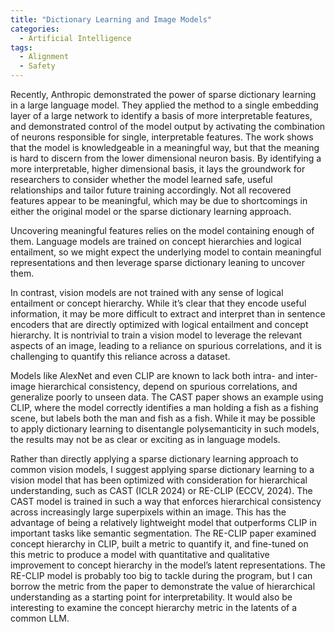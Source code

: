 ```yaml
---
title: "Dictionary Learning and Image Models"
categories:
  - Artificial Intelligence
tags:
  - Alignment
  - Safety
---
```



Recently, Anthropic demonstrated the power of sparse dictionary learning in a large language model. They applied the method to a single embedding layer of a large network to identify a basis of more interpretable features, and demonstrated control of the model output by activating the combination of neurons responsible for single, interpretable features. The work shows that the model is knowledgeable in a meaningful way, but that the meaning is hard to discern from the lower dimensional neuron basis. By identifying a more interpretable, higher dimensional basis, it lays the groundwork for researchers to consider whether the model learned safe, useful relationships and tailor future training accordingly. Not all recovered features appear to be meaningful, which may be due to shortcomings in either the original model or the sparse dictionary learning approach. 

Uncovering meaningful features relies on the model containing enough of them. Language models are trained on concept hierarchies and logical entailment, so we might expect the underlying model to contain meaningful representations and then leverage sparse dictionary leaning to uncover them. 

In contrast, vision models are not trained with any sense of logical entailment or concept hierarchy. While it’s clear that they encode useful information, it may be more difficult to extract and interpret than in sentence encoders that are directly optimized with logical entailment and concept hierarchy. It is nontrivial to train a vision model to leverage the relevant aspects of an image, leading to a reliance on spurious correlations, and it is challenging to quantify this reliance across a dataset.  

Models like AlexNet and even CLIP are known to lack both intra- and inter-image hierarchical consistency, depend on spurious correlations, and generalize poorly to unseen data. The CAST paper shows an example using CLIP, where the model correctly identifies a man holding a fish as a fishing scene, but labels both the man and fish as a fish. While it may be possible to apply dictionary learning to disentangle polysemanticity in such models, the results may not be as clear or exciting as in language models. 

<!-- By applying dictionary learning to a vision model trained for hierarchical understanding, we can examine the impact of concept hierarchies on the effectiveness of the method as a means of uncovering interpretability. 

While exciting results have been recently demonstrated in language models, the results may be less clear in common deep learning models trained on images.  -->

Rather than directly applying a sparse dictionary learning approach to common vision models, I suggest applying sparse dictionary learning to a vision model that has been optimized with consideration for hierarchical understanding, such as CAST (ICLR 2024) or RE-CLIP (ECCV, 2024). The CAST model is trained in such a way that enforces hierarchical consistency across increasingly large superpixels within an image. This has the advantage of being a relatively lightweight model that outperforms CLIP in important tasks like semantic segmentation. The RE-CLIP paper examined concept hierarchy in CLIP, built a metric to quantify it, and fine-tuned on this metric to produce a model with quantitative and qualitative improvement to concept hierarchy in the model’s latent representations. The RE-CLIP model is probably too big to tackle during the program, but I can borrow the metric from the paper to demonstrate the value of hierarchical understanding as a starting point for interpretability. It would also be interesting to examine the concept hierarchy metric in the latents of a common LLM.